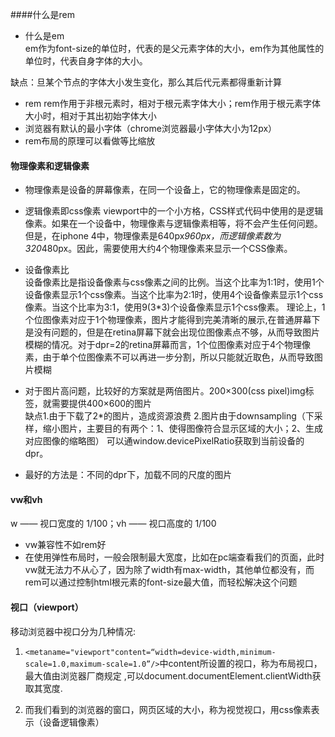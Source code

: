 ####什么是rem
* 什么是em  
em作为font-size的单位时，代表的是父元素字体的大小，em作为其他属性的单位时，代表自身字体的大小。

缺点：旦某个节点的字体大小发生变化，那么其后代元素都得重新计算
* rem
rem作用于非根元素时，相对于根元素字体大小；rem作用于根元素字体大小时，相对于其出初始字体大小
* 浏览器有默认的最小字体（chrome浏览器最小字体大小为12px）
* rem布局的原理可以看做等比缩放

#### 物理像素和逻辑像素
* 物理像素是设备的屏幕像素，在同一个设备上，它的物理像素是固定的。
* 逻辑像素即css像素
viewport中的一个小方格，CSS样式代码中使用的是逻辑像素。如果在一个设备中，物理像素与逻辑像素相等，将不会产生任何问题。但是，在iphone 4中，物理像素是640px*960px，而逻辑像素数为320*480px。因此，需要使用大约4个物理像素来显示一个CSS像素。
* 设备像素比  
设备像素比是指设备像素与css像素之间的比例。当这个比率为1:1时，使用1个设备像素显示1个css像素。当这个比率为2:1时，使用4个设备像素显示1个css像素。当这个比率为3:1，使用9(3*3)个设备像素显示1个css像素。
理论上，1个位图像素对应于1个物理像素，图片才能得到完美清晰的展示,在普通屏幕下是没有问题的，但是在retina屏幕下就会出现位图像素点不够，从而导致图片模糊的情况。对于dpr=2的retina屏幕而言，1个位图像素对应于4个物理像素，由于单个位图像素不可以再进一步分割，所以只能就近取色，从而导致图片模糊

* 对于图片高问题，比较好的方案就是两倍图片。200×300(css pixel)img标签，就需要提供400×600的图片  
缺点1.由于下载了2*的图片，造成资源浪费
2.图片由于downsampling（下采样，缩小图片，主要目的有两个：1、使得图像符合显示区域的大小；2、生成对应图像的缩略图）
可以通window.devicePixelRatio获取到当前设备的dpr。
* 最好的方法是：不同的dpr下，加载不同的尺度的图片
#### vw和vh
w —— 视口宽度的 1/100；vh —— 视口高度的 1/100

* vw兼容性不如rem好
* 在使用弹性布局时，一般会限制最大宽度，比如在pc端查看我们的页面，此时vw就无法力不从心了，因为除了width有max-width，其他单位都没有，而rem可以通过控制html根元素的font-size最大值，而轻松解决这个问题
#### 视口（viewport）
移动浏览器中视口分为几种情况:

1. `<metaname="viewport"content=“width=device-width,minimum-scale=1.0,maximum-scale=1.0”/>`中content所设置的视口，称为布局视口，最大值由浏览器厂商规定 ,可以document.documentElement.clientWidth获取其宽度.

2. 而我们看到的浏览器的窗口，网页区域的大小，称为视觉视口，用css像素表示（设备逻辑像素）
